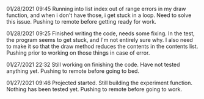 01/28/2021 09:45
Running into list index out of range errors in my draw function, and when i don't have those, i get stuck in a loop. Need to solve this issue. Pushing to remote before getting ready for work.

01/28/2021 09:25
Finished writing the code, needs some fixing. In the test, the program seems to get stuck, and I'm not entirely sure why. I also need to make it so that the draw method reduces the contents in the contents list. Pushing prior to working on those things in case of error.

01/27/2021 22:32
Still working on finishing the code. Have not tested anything yet. Pushing to remote before going to bed.

01/27/2021 09:46
Projected started. Still building the experiment function. Nothing has been tested yet. Pushing to remote before going to work.